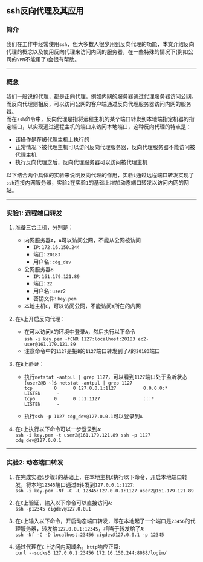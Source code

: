 ## ssh反向代理及其应用


### 简介
我们在工作中经常使用`ssh`，但大多数人很少用到反向代理的功能，本文介绍反向代理的概念以及使用反向代理来访问内网的服务器，在一些特殊的情况下(例如公司的`VPN`不能用了)会很有帮助。

---

### 概念
我们一般说的代理，都是正向代理，例如内网的服务器通过代理服务器访问公网。而反向代理则相反，可以访问公网的客户端通过反向代理服务器访问内网的服务器。  
而在`ssh`命令中，反向代理是指将远程主机的某个端口转发到本地端指定机器的指定端口，以实现通过远程主机的端口来访问本地端口，这种反向代理的特点是：

- 该操作是在被代理主机上执行的  
- 正常情况下被代理主机可以访问反向代理服务器，反向代理服务器不能访问被代理主机  
- 执行反向代理之后，反向代理服务器可以访问被代理主机  

以下结合两个具体的实验来说明反向代理的作用，实验`1`通过远程端口转发实现了`ssh`连接内网服务器，实验`2`在实验`1`的基础上增加动态端口转发以访问内网的网站。
  
 ---
 
### 实验1: 远程端口转发
1. 准备三台主机，分别是：
    - 内网服务器`A`，`A`可以访问公网，不能从公网被访问
        - `IP`: `172.16.150.244`
        - 端口: `20183`
        - 用户名: `cdg_dev`
    - 公网服务器`B`
        - `IP`: `161.179.121.89`
        - 端口: `22`
        - 用户名: `user2`
        - 密钥文件: `key.pem`
    - 本地主机`C`，可以访问公网，不能访问`A`所在的内网
    
2. 在`A`上开启反向代理：
    - 在可以访问`A`的环境中登录`A`，然后执行以下命令  
        `ssh -i key.pem -fCNR 1127:localhost:20183 ec2-user@161.179.121.89`
    - 注意命令中的`1127`是把`B`的`1127`端口转发到了`A`的`20183`端口  
  
3. 在`B`上验证：
    - 执行`netstat -antpul | grep 1127`，可以看到`1127`端口处于监听状态  
    `[user2@B ~]$ netstat -antpul | grep 1127`  
    `tcp        0      0 127.0.0.1:1127          0.0.0.0:*               LISTEN      -`            
    `tcp6       0      0 ::1:1127                :::*                    LISTEN      -`  
    
    - 执行`ssh -p 1127 cdg_dev@127.0.0.1`可以登录到`A`
  
4. 在`C`上执行以下命令可以一步登录到`A`:  
    `ssh -i key.pem -t user2@161.179.121.89 ssh -p 1127 cdg_dev@127.0.0.1` 

---

### 实验2: 动态端口转发

1. 在完成实验`1`步骤`3`的基础上，在本地主机`C`执行以下命令，开启本地端口转发，将本地`12345`端口通过`B`转发到`127.0.0.1:1127`:  
    `ssh -i key.pem -Nf -C -L 12345:127.0.0.1:1127 user2@161.179.121.89`

2. 在`C`上验证，输入以下命令可以直接访问`A`:  
    `ssh -p12345 cigdev@127.0.0.1`
    
3. 在`C`上输入以下命令，开启动态端口转发，即在本地起了一个端口是`23456`的代理服务器，转发给`127.0.0.1:12345`，相当于转发给了`A`:    
    `ssh -Nf -C -D localhost:23456 cigdev@127.0.0.1 -p 12345`

4. 通过代理在`C`上访问内网域名，`http`响应正常:  
    `curl --socks5 127.0.0.1:23456 172.16.150.244:8088/login/`